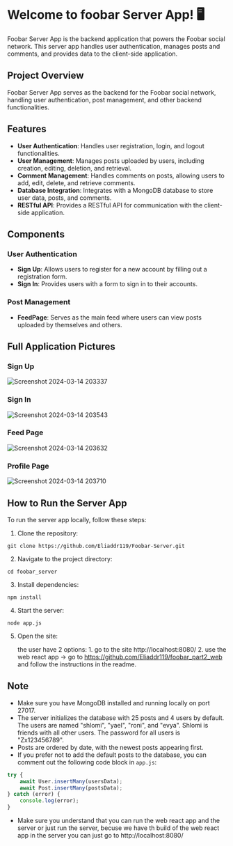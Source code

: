 # Welcome to foobar Server App! 🖥️

Foobar Server App is the backend application that powers the Foobar social network. This server app handles user authentication, manages posts and comments, and provides data to the client-side application.

## Project Overview

Foobar Server App serves as the backend for the Foobar social network, handling user authentication, post management, and other backend functionalities.

## Features

- **User Authentication**: Handles user registration, login, and logout functionalities.
- **User Management**: Manages posts uploaded by users, including creation, editing, deletion, and retrieval.
- **Comment Management**: Handles comments on posts, allowing users to add, edit, delete, and retrieve comments.
- **Database Integration**: Integrates with a MongoDB database to store user data, posts, and comments.
- **RESTful API**: Provides a RESTful API for communication with the client-side application.

## Components

### User Authentication

- **Sign Up**: Allows users to register for a new account by filling out a registration form.
- **Sign In**: Provides users with a form to sign in to their accounts.

### Post Management

- **FeedPage**: Serves as the main feed where users can view posts uploaded by themselves and others.

## Full Application Pictures

### Sign Up

![Screenshot 2024-03-14 203337](https://github.com/Eliaddr119/Foobar-Server/assets/113431442/35285dae-6193-4d3d-8071-187188bdc135)

### Sign In

![Screenshot 2024-03-14 203543](https://github.com/Eliaddr119/Foobar-Server/assets/113431442/4696b54a-f3e1-4fe7-afe6-ac0228d5b5fb)


### Feed Page

![Screenshot 2024-03-14 203632](https://github.com/Eliaddr119/Foobar-Server/assets/113431442/08494e00-d613-4768-a2d9-e1a5900f5128)


### Profile Page

![Screenshot 2024-03-14 203710](https://github.com/Eliaddr119/Foobar-Server/assets/113431442/442e5532-6403-47ca-9402-99813c3ffafc)


## How to Run the Server App

To run the server app locally, follow these steps:

1. Clone the repository:

```
git clone https://github.com/Eliaddr119/Foobar-Server.git
```

2. Navigate to the project directory:

```
cd foobar_server
```

3. Install dependencies:

```
npm install
```

4. Start the server:

```
node app.js
```

5. Open the site:

   the user have 2 options:
       1. go to the site http://localhost:8080/
       2. use the web react app -> go to https://github.com/Eliaddr119/foobar_part2_web and follow the instructions in the readme.
## Note

- Make sure you have MongoDB installed and running locally on port 27017.
- The server initializes the database with 25 posts and 4 users by default. The users are named "shlomi", "yael", "roni", and "evya". Shlomi is friends with all other users. The password for all users is "Zx123456789".
- Posts are ordered by date, with the newest posts appearing first.
- If you prefer not to add the default posts to the database, you can comment out the following code block in `app.js`:
```javascript
try {
    await User.insertMany(usersData);
    await Post.insertMany(postsData);
} catch (error) {
    console.log(error);
}
```
- Make sure you understand that you can run the web react app and the server or just run the server,
becuse we have th build of the web react app in the server you can just go to http://localhost:8080/
